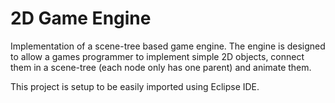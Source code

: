 # 2D Game Engine

Implementation of a scene-tree based game engine. The engine is designed to allow a games programmer to implement simple 2D objects, connect them in a scene-tree (each node only has one parent) and animate them.

This project is setup to be easily imported using Eclipse IDE.
